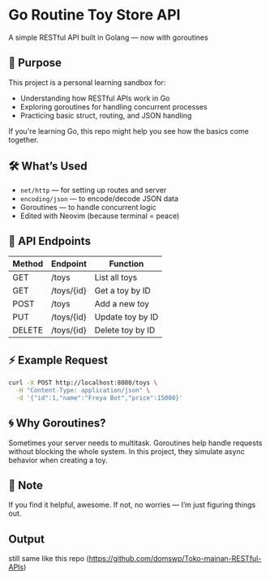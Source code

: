 # Go Routine Toy Store API

A simple RESTful API built in Golang — now with goroutines

## 🎯 Purpose

This project is a personal learning sandbox for:
- Understanding how RESTful APIs work in Go
- Exploring goroutines for handling concurrent processes
- Practicing basic struct, routing, and JSON handling

If you're learning Go, this repo might help you see how the basics come together.

## 🛠️ What’s Used

- `net/http` — for setting up routes and server
- `encoding/json` — to encode/decode JSON data
- Goroutines — to handle concurrent logic
- Edited with Neovim (because terminal = peace)

## 🧸 API Endpoints

| Method | Endpoint     | Function               |
|--------|--------------|------------------------|
| GET    | /toys        | List all toys          |
| GET    | /toys/{id}   | Get a toy by ID        |
| POST   | /toys        | Add a new toy          |
| PUT    | /toys/{id}   | Update toy by ID       |
| DELETE | /toys/{id}   | Delete toy by ID       |

## ⚡ Example Request

```bash
curl -X POST http://localhost:8080/toys \
  -H "Content-Type: application/json" \
  -d '{"id":1,"name":"Freya Bot","price":15000}'
```


## 🌀 Why Goroutines?

Sometimes your server needs to multitask. Goroutines help handle requests without blocking the whole system. In this project, they simulate async behavior when creating a toy.


## 📌 Note

If you find it helpful, awesome. If not, no worries — I’m just figuring things out.

## Output

still same like this repo (https://github.com/domswp/Toko-mainan-RESTful-APIs)
